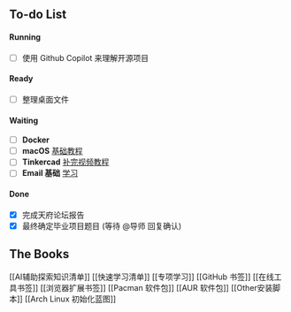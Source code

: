 ## To-do List

#### Running
- [ ] 使用 Github Copilot 来理解开源项目
#### Ready
- [ ] 整理桌面文件
#### Waiting
- [ ] **Docker**
- [ ] **macOS** [基础教程](https://edu.gcfglobal.org/en/macosbasics)
- [ ] **Tinkercad** [补完视频教程](https://bilibili.com/video/BV1fK4y187jE?p=10)
- [ ] **Email 基础** [学习](https://edu.gcfglobal.org/en/topics/emailbasics)
#### Done
- [x] 完成天府论坛报告
- [x] 最终确定毕业项目题目 (等待 @导师 回复确认)

## The Books
[[AI辅助探索知识清单]]
[[快速学习清单]]
[[专项学习]]
[[GitHub 书签]]
[[在线工具书签]]
[[浏览器扩展书签]]
[[Pacman 软件包]]
[[AUR 软件包]]
[[Other安装脚本]]
[[Arch Linux 初始化蓝图]]